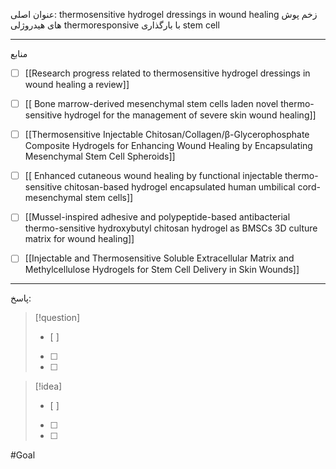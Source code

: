 عنوان اصلی:
  thermosensitive hydrogel dressings in wound healing
زخم پوش های هیدروژلی thermoresponsive با بارگذاری stem cell




---

 منابع 

- [ ]  [[Research progress related to thermosensitive hydrogel dressings in wound healing a review]]
- [ ]  [[ Bone marrow-derived mesenchymal stem cells laden novel thermo-sensitive hydrogel for the management of severe skin wound healing]]
- [ ]  [[Thermosensitive Injectable Chitosan/Collagen/β-Glycerophosphate Composite Hydrogels for Enhancing Wound Healing by Encapsulating Mesenchymal Stem Cell Spheroids]]
- [ ]  [[ Enhanced cutaneous wound healing by functional injectable thermo-sensitive chitosan-based hydrogel encapsulated human umbilical cord-mesenchymal stem cells]]
- [ ]  [[Mussel-inspired adhesive and polypeptide-based antibacterial thermo-sensitive hydroxybutyl chitosan hydrogel as BMSCs 3D culture matrix for wound healing]]
- [ ]  [[Injectable and Thermosensitive Soluble Extracellular Matrix and Methylcellulose Hydrogels for Stem Cell Delivery in Skin Wounds]]



---

پاسخ:








> [!question] 
>- [ ] 
>- [ ]  
>- [ ] 


> [!idea] 
> - [ ] 
>- [ ] 
>- [ ] 

#Goal
